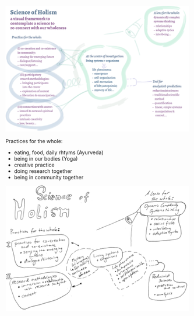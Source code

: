 

![](media/cleanshot_2024-04-22-at-11-55-15@2x.png)





Practices for the whole:
- eating, food, daily rhtyms (Ayurveda)
- being in our bodies (Yoga)
- creative practice
- doing research together
- being in community together

![](media/cleanshot_2024-04-22-at-11-55-48@2x.png)